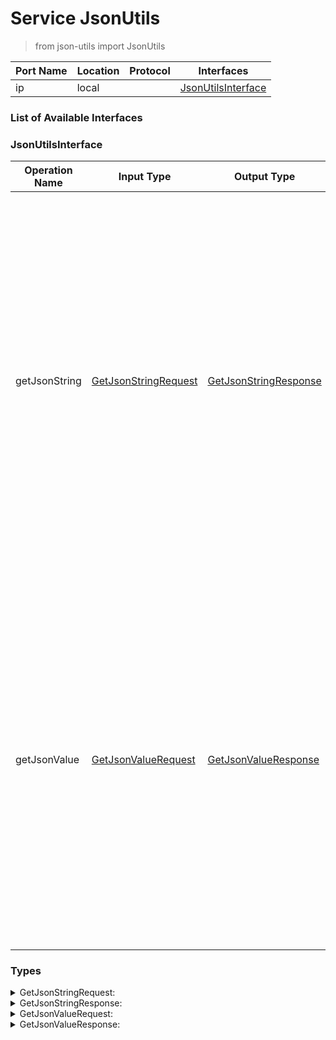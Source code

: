 # Service JsonUtils

> from json-utils import JsonUtils

| Port Name | Location | Protocol | Interfaces |
| --- | --- | --- | --- |
| ip | local | | <a href='#JsonUtilsInterface'>JsonUtilsInterface</a> |

### List of Available Interfaces

### JsonUtilsInterface

| Operation Name | Input Type | Output Type | Faults | Description |
| --- | --- | --- | --- | --- |
| getJsonString | <a href="#GetJsonStringRequest">GetJsonStringRequest</a> | <a href='#GetJsonStringResponse'>GetJsonStringResponse</a> | <details><summary>JSONCreationError</summary>undefined)</details> | <br>	  Returns the value converted into a JSON string<br>	 <br>	  Each child value corresponds to an attribute, the base values are saved as the default values (attribute "$" or singular value), the "_" helper childs disappear (e.g. a._[i]._[j] -> a[i][j]), the rest gets converted recursively<br>	  |
| getJsonValue | <a href="#GetJsonValueRequest">GetJsonValueRequest</a> | <a href='#GetJsonValueResponse'>GetJsonValueResponse</a> | <details><summary>JSONCreationError</summary>undefined)</details> | <br>	  Returns the JSON string converted into a value<br>	 <br>	  Each attribute corresponds to a child value, the default values (attribute "$" or singular value) are saved as the base values, nested arrays get mapped with the "_" helper childs (e.g. a[i][j] -> a._[i]._[j]), the rest gets converted recursively<br>	  |


### Types

<details>
<summary><span id="GetJsonStringRequest">GetJsonStringRequest: 
</span>
</summary>

##### Type Declaration
<pre>
undefined
</pre>
</details>
<details>
<summary><span id="GetJsonStringResponse">GetJsonStringResponse: 
</span>
</summary>

##### Type Declaration
<pre>
string
</pre>
</details>
<details>
<summary><span id="GetJsonValueRequest">GetJsonValueRequest: 
</span>
</summary>

##### Type Declaration
<pre>
any &#123;
&nbsp;&nbsp;strictEncoding[0,1]: bool // 
&nbsp;&nbsp;charset[0,1]: string // 
&#125;
</pre>
</details>
<details>
<summary><span id="GetJsonValueResponse">GetJsonValueResponse: 
</span>
</summary>

##### Type Declaration
<pre>
undefined
</pre>
</details>

